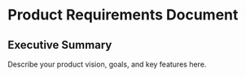 # Product Requirements Document

## Executive Summary
Describe your product vision, goals, and key features here. 